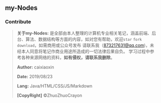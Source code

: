 ## my-Nodes


### Contribute
> **关于my-Nodes:**   是全部由本人整理的计算机专业相关笔记，涵盖前端、后台、算法、数据结构等方面的内容，如对您有帮助，欢迎`star` `fork` `download`，如需商用或公众号发布
> 请联系我（873217631@qq.com)，未经本人同意将笔记作商业用途所造成的一切法律后果自负。
> 学习过程中参考各种来源网络的资料，**如有侵权，请联系我删除**。
> 
> **Author:**   caixiaoxin
> 
> **Date:**   2019/08/23
> 
> **Lang:**   Java/HTML/CSS/JS/Markdown
> 
> **[CopyRight]**   ©ZhuoZhuoCrayon
